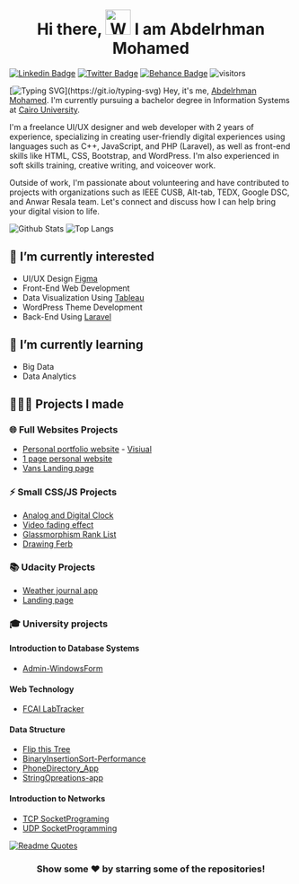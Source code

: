 <h1 align="center"> Hi there, <img src="https://raw.githubusercontent.com/nixin72/nixin72/master/wave.gif" 
         alt="Waving hand animated gif"
         height="45"
         width="45" /> I am Abdelrhman Mohamed</h1>


[![Linkedin Badge](https://img.shields.io/badge/-AbdelrhmanMohamed-blue?style=flat-square&logo=Linkedin&logoColor=white&link=[https://www.linkedin.com/in/theshaaer/)](https://www.linkedin.com/in/theshaaer/)
[![Twitter Badge](https://img.shields.io/badge/-@TheShaaer-1ca0f1?style=flat-square&labelColor=1ca0f1&logo=twitter&logoColor=white&link=https://twitter.com/TheShaaer)](https://twitter.com/TheShaaer)
[![Behance Badge](https://img.shields.io/badge/-AbdelrhmanMohamed-0057ff?style=flat-square&labelColor=0057ff&logo=behance&logoColor=white&link=https://www.behance.net/TheShaaer)](https://www.behance.net/TheShaaer)
![visitors](https://visitor-badge.laobi.icu/badge?page_id=TheShaaer)

[![Typing SVG](https://readme-typing-svg.herokuapp.com?size=30&duration=6000&vCenter=true&multiline=true&width=1000&height=200&lines=I+believe+that+programming+is+a+form+of+art%2C;+which+encourages+me+to+keep+trying+to+make+my+masterpiece!)](https://git.io/typing-svg)
Hey, it's me, [Abdelrhman Mohamed](https://www.linkedin.com/in/theshaaer/). I'm currently pursuing a bachelor degree in Information Systems at [Cairo University](https://cu.edu.eg/Home).

I'm a freelance UI/UX designer and web developer with 2 years of experience, specializing in creating user-friendly digital experiences using languages such as C++, JavaScript, and PHP (Laravel), as well as front-end skills like HTML, CSS, Bootstrap, and WordPress. I'm also experienced in soft skills training, creative writing, and voiceover work.

Outside of work, I'm passionate about volunteering and have contributed to projects with organizations such as IEEE CUSB, Alt-tab, TEDX, Google DSC, and Anwar Resala team. Let's connect and discuss how I can help bring your digital vision to life.

![Github Stats](https://github-readme-stats.vercel.app/api?username=TheShaaer&count_private=true&show_icons=true&include_all_commits=true&title_color=fff&icon_color=f9f9f9&text_color=9f9f9f&bg_color=151515)
![Top Langs](https://github-readme-stats.vercel.app/api/top-langs/?username=TheShaaer&layout=compact&title_color=fff&icon_color=f9f9f9&text_color=9f9f9f&bg_color=151515)

## 🌱 I’m currently interested

- UI/UX Design [Figma](https://www.figma.com/)
- Front-End Web Development
- Data Visualization Using [Tableau](https://www.tableau.com/)
- WordPress Theme Development
- Back-End Using [Laravel](https://laravel.com/)

## 🌱 I’m currently learning

- Big Data
- Data Analytics

## 👨🏻‍💻 Projects I made

### 🌐	Full Websites Projects

- [Personal portfolio website](https://github.com/TheShaaer/TheShaaer.github.io) - [Visiual](https://TheShaaer.github.io)
- [1 page personal website](https://github.com/TheShaaer/Personal-Portofolio-Website)
- [Vans Landing page](https://github.com/TheShaaer/VANS-LandingPage)

### ⚡	Small CSS/JS Projects

- [Analog and Digital Clock](https://github.com/TheShaaer/Animated-JS-Clock)
- [Video fading effect](https://github.com/TheShaaer/Video-Fading-Effect)
- [Glassmorphism Rank List](https://github.com/TheShaaer/CSS-Rank-List)
- [Drawing Ferb](https://github.com/TheShaaer/CSS_Ferb)

### 📚	Udacity Projects

- [Weather journal app](https://github.com/TheShaaer/Udacity_weather-journal-app)
- [Landing page](https://github.com/TheShaaer/Udacity_landing_page)

### 🎓 University projects

#### Introduction to Database Systems

- [Admin-WindowsForm](https://github.com/TheShaaer/Admin-WindowsForms)

#### Web Technology

- [FCAI LabTracker](https://github.com/TheShaaer/FCAI_LabTracker-Login-Page)

#### Data Structure

- [Flip this Tree](https://github.com/TheShaaer/Flipped-Tree)
- [BinaryInsertionSort-Performance](https://github.com/TheShaaer/BinaryInsertionSort-Performance)
- [PhoneDirectory_App](https://github.com/TheShaaer/PhoneDirectory_App)
- [StringOpreations-app](https://github.com/TheShaaer/StringOpreations-app)

#### Introduction to Networks
- [TCP SocketPrograming](https://github.com/TheShaaer/TCP-SocketPrograming)
- [UDP SocketProgramming](https://github.com/TheShaaerElsha3er117/UDP-SocketProgramming)



[![Readme Quotes](https://quotes-github-readme.vercel.app/api?type=horizontal&theme=dark)](https://github.com/piyushsuthar/github-readme-quotes)


<div align="center">

### Show some ❤️ by starring some of the repositories!

</div>
<!---
TheShaaer/TheShaaer is a ✨ special ✨ repository because its `README.md` (this file) appears on your GitHub profile.
You can click the Preview link to take a look at your changes.
--->
